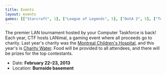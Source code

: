 ```yaml
---
title: Events
layout: events
games: [["Starcraft", 1], ["League of Legends", 5], ["DotA 2", 5], ["Tetris Battle", 2]]
---
```


The premier LAN tournament hosted by your Computer Taskforce is back! Each year, CTF hosts LANimal, a gaming event where all proceeds go to charity. Last year's charity was the [Montreal Children's Hospital](http://www.thechildren.com/en/), and this year's is [Charity Water](http://www.charitywater.org/). Food will be provided to all attendees, and there will be prizes for the top contestants.

* Date: **February 22&ndash;23, 2013**
* Location: **Burnside basement**
